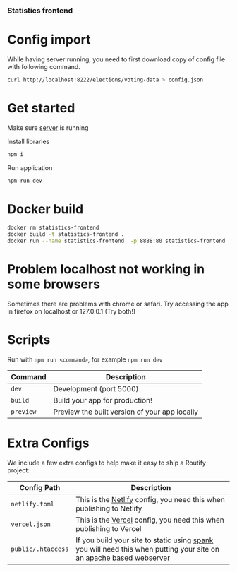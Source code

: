 
### Statistics frontend

# Config import
While having server running, you need to first download copy of config file with following command.
```sh
curl http://localhost:8222/elections/voting-data > config.json
```

# Get started

Make sure [server](https://github.com/tp17-2021/server) is running

Install libraries
```sh
npm i
```

Run application
```sh
npm run dev
```

# Docker build
```sh
docker rm statistics-frontend
docker build -t statistics-frontend .
docker run --name statistics-frontend  -p 8888:80 statistics-frontend
```

# Problem localhost not working in some browsers
Sometimes there are problems with chrome or safari. Try accessing the app in firefox on localhost or 127.0.0.1 (Try both!)


# Scripts

Run with `npm run <command>`, for example `npm run dev`

| Command   | Description                                   |
|-----------|-----------------------------------------------|
| `dev`     | Development (port 5000)                       |
| `build`   | Build your app for production!                |
| `preview` | Preview the built version of your app locally |


# Extra Configs
We include a few extra configs to help make it easy to ship a Routify project:

| Config Path        | Description                                                                                                                                                |
|--------------------|------------------------------------------------------------------------------------------------------------------------------------------------------------|
| `netlify.toml`     | This is the [Netlify](https://www.netlify.com/) config, you need this when publishing to Netlify                                                           |
| `vercel.json`      | This is the [Vercel](https://vercel.com/) config, you need this when publishing to Vercel                                                                  |
| `public/.htaccess` | If you build your site to static using [spank](https://www.npmjs.com/package/spank) you will need this when putting your site on an apache based webserver |